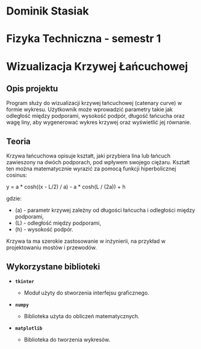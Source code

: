 # Dominik Stasiak
# Fizyka Techniczna - semestr 1

# Wizualizacja Krzywej Łańcuchowej  

## Opis projektu  
Program służy do wizualizacji krzywej łańcuchowej (catenary curve) w formie wykresu. Użytkownik może wprowadzić parametry takie jak odległość między podporami, wysokość podpór, długość łańcucha oraz wagę liny, aby wygenerować wykres krzywej oraz  wyświetlić jej równanie.

## Teoria  
Krzywa łańcuchowa opisuje kształt, jaki przybiera lina lub łańcuch zawieszony na dwóch podporach, pod wpływem swojego ciężaru. Kształt ten można matematycznie wyrazić za pomocą funkcji hiperbolicznej cosinus:  

y = a * cosh((x - L/2) / a) - a * cosh(L / (2a)) + h


gdzie:  
- \(a\) - parametr krzywej zależny od długości łańcucha i odległości między podporami,  
- \(L\) - odległość między podporami,  
- \(h\) - wysokość podpór.  

Krzywa ta ma szerokie zastosowanie w inżynierii, na przykład w projektowaniu mostów i przewodów.

## Wykorzystane biblioteki  
- **`tkinter`**  
  - Moduł użyty do stworzenia interfejsu graficznego.  

- **`numpy`**  
  - Biblioteka użyta do obliczeń matematycznych.  


- **`matplotlib`**  
  - Biblioteka do tworzenia wykresów.  




